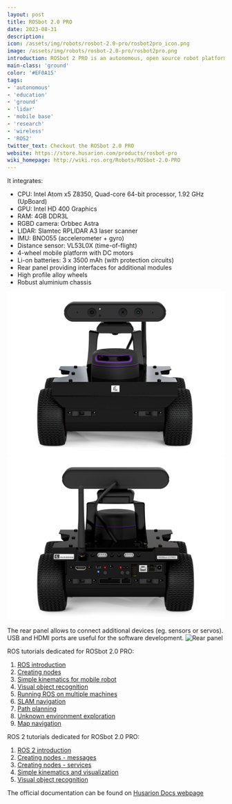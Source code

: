 ```yaml
---
layout: post
title: ROSbot 2.0 PRO
date: 2023-08-31
description:
icon: /assets/img/robots/rosbot-2.0-pro/rosbot2pro_icon.png
image: /assets/img/robots/rosbot-2.0-pro/rosbot2pro.png
introduction: ROSbot 2 PRO is an autonomous, open source robot platform running on UpBoard single board computer (x64). 4GB of RAM, newest RPLIDAR A3 and awesome looking alloy wheels is what you are looking for in an autonomous robot built for the toughest jobs. ROS and ROS 2 system image options are available.
main-class: 'ground'
color: '#EF0A15'
tags:
- 'autonomous'
- 'education'
- 'ground'
- 'lidar'
- 'mobile base'
- 'research'
- 'wireless'
- 'ROS2'
twitter_text: Checkout the ROSbot 2.0 PRO
website: https://store.husarion.com/products/rosbot-pro
wiki_homepage: http://wiki.ros.org/Robots/ROSbot-2.0-PRO
---
```


It integrates:
 - CPU: Intel Atom x5 Z8350, Quad-core 64-bit processor, 1.92 GHz (UpBoard)
 - GPU: Intel HD 400 Graphics
 - RAM: 4GB DDR3L
 - RGBD camera: Orbbec Astra
 - LIDAR: Slamtec RPLIDAR A3 laser scanner
 - IMU: BNO055 (accelerometer + gyro)
 - Distance sensor: VL53L0X (time-of-flight)
 - 4-wheel mobile platform with DC motors
 - Li-on batteries: 3 x 3500 mAh (with protection circuits)
 - Rear panel providing interfaces for additional modules
 - High profile alloy wheels
 - Robust aluminium chassis

![Appearance](/assets/img/robots/rosbot-2.0-pro/rosbot2pro_appearance1.png)
![Appearance](/assets/img/robots/rosbot-2.0-pro/rosbot2pro_appearance.png)


The rear panel allows to connect additional devices (eg. sensors or servos). USB and HDMI ports are useful for the software development.
![Rear panel](/assets/img/robots/rosbot-2.0-pro/rosbot2pro_rear_panel.png)

ROS tutorials dedicated for ROSbot 2.0 PRO:
1. [ROS introduction](https://husarion.com/tutorials/ros-tutorials/1-ros-introduction)
2. [Creating nodes](https://husarion.com/tutorials/ros-tutorials/2-creating-nodes)
3. [Simple kinematics for mobile robot](https://husarion.com/tutorials/ros-tutorials/3-simple-kinematics-for-mobile-robot)
4. [Visual object recognition](https://husarion.com/tutorials/ros-tutorials/4-visual-object-recognition)
5. [Running ROS on multiple machines](https://husarion.com/tutorials/ros-tutorials/5-running-ros-on-multiple-machines)
6. [SLAM navigation](https://husarion.com/tutorials/ros-tutorials/6-slam-navigation)
7. [Path planning](https://husarion.com/tutorials/ros-tutorials/7-path-planning)
8. [Unknown environment exploration](https://husarion.com/tutorials/ros-tutorials/8-unknown-environment-exploration)
9. [Map navigation](https://husarion.com/tutorials/ros-tutorials/9-map-navigation)

ROS 2 tutorials dedicated for ROSbot 2.0 PRO:
1. [ROS 2 introduction](https://husarion.com/tutorials/ros2-tutorials/1-ros2-introduction/)
2. [Creating nodes - messages](https://husarion.com/tutorials/ros2-tutorials/2-creating-nodes-messages/)
3. [Creating nodes - services](https://husarion.com/tutorials/ros2-tutorials/3-creating-nodes-services/)
4. [Simple kinematics and visualization](https://husarion.com/tutorials/ros2-tutorials/4-simple-kinematics-and-visualization/)
5. [Visual object recognition](https://husarion.com/tutorials/ros2-tutorials/5-visual-object-recognition/)

The official documentation can be found on [Husarion Docs webpage](https://husarion.com/manuals/rosbot-manual/)
